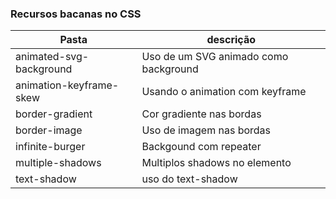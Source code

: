 ### Recursos bacanas no CSS

Pasta  | descrição
------------- | -------------
animated-svg-background  | Uso de um SVG animado como background
animation-keyframe-skew  | Usando o animation com keyframe
border-gradient  | Cor gradiente nas bordas
border-image  | Uso de imagem nas bordas
infinite-burger  | Backgound com repeater
multiple-shadows  | Multiplos shadows no elemento
text-shadow  | uso do text-shadow